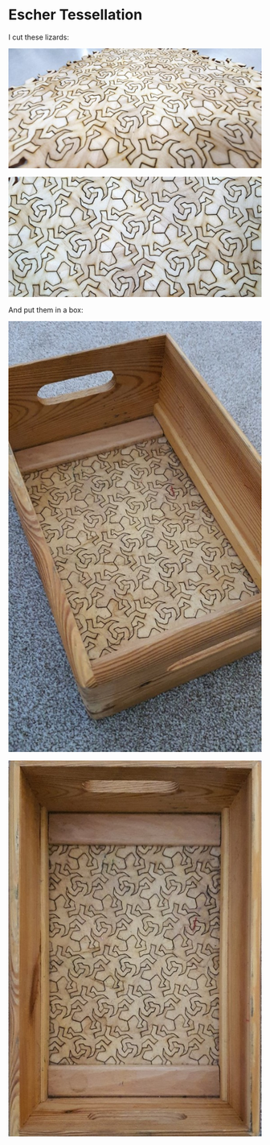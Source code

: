 # Escher Tessellation

I cut these lizards:

![_escher-lizard](_escher-lizard1.jpg)

![_escher-lizard](_escher-lizard2.jpg)

And put them in a box:

![escher-box](_escher-box1.jpg)

![escher-box](_escher-box2.jpg)
